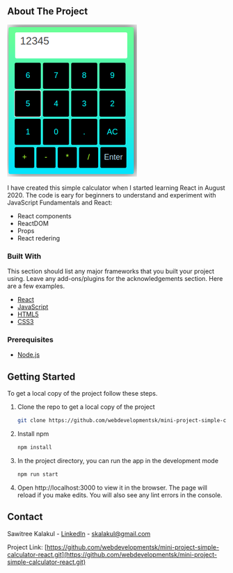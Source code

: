 ## About The Project

![Simple Calculator Screen Shot](/src/img/app.png "Simple Calculator Screen Shot")

I have created this simple calculator when I started learning React in August 2020. The code is eary for beginners to understand and experiment with JavaScript Fundamentals and React:

* React components
* ReactDOM
* Props
* React redering

### Built With

This section should list any major frameworks that you built your project using. Leave any add-ons/plugins for the acknowledgements section. Here are a few examples.
* [React](https://reactjs.org/)
* [JavaScript](https://www.javascript.com/)
* [HTML5](https://www.w3schools.com/html/)
* [CSS3](https://css-tricks.com/)

### Prerequisites

* [Node.js](https://nodejs.org/en/download/)

## Getting Started

To get a local copy of the project follow these steps.

1. Clone the repo to get a local copy of the project
   ```sh
   git clone https://github.com/webdevelopmentsk/mini-project-simple-calculator-react.git
   ```
2. Install npm 
   ```sh
   npm install
   ```
3. In the project directory, you can run the app in the development mode
   ```sh
   npm run start
   ```
4. Open http://localhost:3000 to view it in the browser. The page will reload if you make edits. You will also see any lint errors in the console.


## Contact

Sawitree Kalakul - [LinkedIn](https://www.linkedin.com/in/sawitree-kalakul) - skalakul@gmail.com

Project Link: [https://github.com/webdevelopmentsk/mini-project-simple-calculator-react.git](https://github.com/webdevelopmentsk/mini-project-simple-calculator-react.git)

